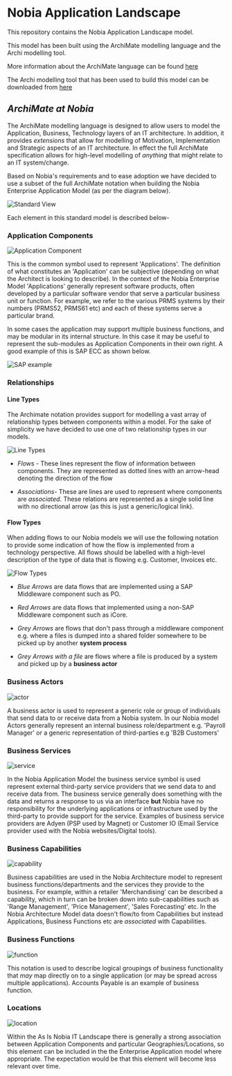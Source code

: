 # **Nobia Application Landscape**

This repository contains the Nobia Application Landscape model.

This model has been built using the ArchiMate modelling language and the Archi modelling tool.

More information about the ArchiMate language can be found [here](http://pubs.opengroup.org/architecture/archimate3-doc/toc.html)

The Archi modelling tool that has been used to build this model can be downloaded from [here](https://www.archimatetool.com/)

## *ArchiMate at Nobia* ##

The ArchiMate modelling language is designed to allow users to model the Application, Business, Technology layers of an IT architecture. In addition, it provides *extensions* that allow for modelling of Motivation, Implementation and Strategic aspects of an IT architecture. In effect the full ArchiMate specification allows for high-level modelling of *anything* that might relate to an IT system/change.

Based on Nobia's requirements and to ease adoption we have decided to use a subset of the full ArchiMate notation when building the Nobia Enterprise Application Model (as per the diagram below).

![Standard View](./archi_images/standard_view.jpg)

Each element in this standard model is described below-

### Application Components ####

![Application Component](./archi_images/application_component.jpg)

This is the common symbol used to represent 'Applications'. The definition of what constitutes an 'Application' can be subjective (depending on what the Architect is looking to describe). In the context of the Nobia Enterprise Model 'Applications' generally represent software products, often developed by a particular software vendor that serve a particular business unit or function. For example, we refer to the various PRMS systems by their numbers (PRMS52, PRMS61 etc) and each of these systems serve a particular brand. 

In some cases the application may support multiple business functions, and may be modular in its internal structure. In this case it may be useful to represent the sub-modules as Application Components in their own right. A good example of this is SAP ECC as shown below.

![SAP example](./archi_images/sap_example.jpg)

### Relationships ###

#### Line Types ####

The Archimate notation provides support for modelling a vast array of relationship types between components within a model.
For the sake of simplicity we have decided to use one of two relationship types in our models.

![Line Types](./archi_images/lines.jpg)

- *Flows* - These lines represent the flow of information between components. They are represented as dotted lines with an arrow-head denoting the direction of the flow

- *Associations*- These are lines are used to represent where components are *associated*. These relations are represented as a single solid line with no directional arrow (as this is just a generic/logical link).

#### Flow Types ####

When adding flows to our Nobia models we will use the following notation to provide some indication of how the flow is implemented from a technology perspective. All flows should be labelled with a high-level description of the type of data that is flowing e.g. Customer, Invoices etc.

![Flow Types](./archi_images/flows.jpg)

- *Blue Arrows* are data flows that are implemented using a SAP Middleware component such as PO. 

- *Red Arrows* are data flows that implemented using a non-SAP Middleware component such as iCore.

- *Grey Arrows* are flows that don't pass through a middleware component e.g. where a files is dumped into a shared folder somewhere to be picked up by another **system process**

- *Grey Arrows with a file* are flows where a file is produced by a system and picked up by a **business actor**


### Business Actors ###

![actor](./archi_images/actor.jpg)

A business actor is used to represent a generic role or group of individuals that send data to or receive data from a Nobia system. In our Nobia model Actors generally represent an internal business role/department e.g. 'Payroll Manager' or a generic representation of third-parties e.g 'B2B Customers'

### Business Services ###

![service](./archi_images/service.jpg)

In the Nobia Application Model the business service symbol is used represent external third-party service providers that we send data to and receive data from. The business service generally does something with the data and returns a response to us via an interface **but** Nobia have no responsibility for the underlying applications or infrastructure used by the third-party to provide support for the service. Examples of business service providers are Adyen (PSP used by Magnet) or Customer IO (Email Service provider used with the Nobia websites/Digital tools).

### Business Capabilities ###

![capability](./archi_images/capability.jpg)

Business capabilities are used in the Nobia Architecture model to represent business functions/departments and the services they provide to the business. For example, within a retailer 'Merchandising' can be described a capability, which in turn can be broken down into sub-capabilities such as 'Range Management', 'Price Management', 'Sales Forecasting' etc. In the Nobia Architecture Model data doesn't flow/to from Capabilities but instead Applications, Business Functions etc are *associated* with Capabilities.

### Business Functions ###

![function](./archi_images/function.jpg)

This notation is used to describe logical groupings of business functionality that *may* map directly on to a single application (or may be spread across multiple applications). Accounts Payable is an example of business function.

### Locations ###

![location](./archi_images/location.jpg)

Within the As Is Nobia IT Landscape there is generally a strong association between Application Components and particular Geographies/Locations, so this element can be included in the the Enterprise Application model where appropriate. The expectation would be that this element will become less relevant over time.







